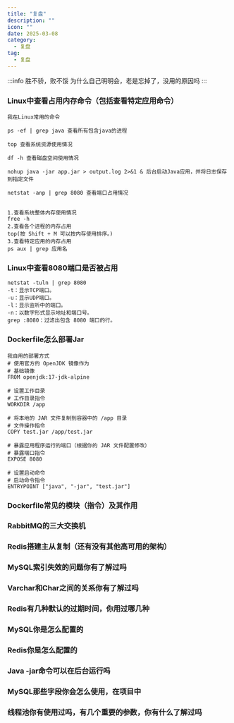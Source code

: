 ```yaml
---
title: "复盘"
description: ""
icon: ""
date: 2025-03-08
category:
  - 复盘
tag:
  - 复盘
---
```


:::info
胜不骄，败不馁
为什么自己明明会，老是忘掉了，没用的原因吗
:::

### Linux中查看占用内存命令（包括查看特定应用命令）
```shell
我在Linux常用的命令

ps -ef | grep java 查看所有包含java的进程

top 查看系统资源使用情况

df -h 查看磁盘空间使用情况

nohup java -jar app.jar > output.log 2>&1 & 后台启动Java应用，并将日志保存到指定文件

netstat -anp | grep 8080 查看端口占用情况


1.查看系统整体内存使用情况
free -h
2.查看各个进程的内存占用
top(按 Shift + M 可以按内存使用排序。)
3.查看特定应用的内存占用
ps aux | grep 应用名

```
### Linux中查看8080端口是否被占用
```shell
netstat -tuln | grep 8080
-t：显示TCP端口。
-u：显示UDP端口。
-l：显示监听中的端口。
-n：以数字形式显示地址和端口号。
grep :8080：过滤出包含 8080 端口的行。
```

### Dockerfile怎么部署Jar

```shell
我自用的部署方式
# 使用官方的 OpenJDK 镜像作为
# 基础镜像  
FROM openjdk:17-jdk-alpine

# 设置工作目录
# 工作目录指令
WORKDIR /app

# 将本地的 JAR 文件复制到容器中的 /app 目录
# 文件操作指令
COPY test.jar /app/test.jar

# 暴露应用程序运行的端口（根据你的 JAR 文件配置修改）
# 暴露端口指令
EXPOSE 8080

# 设置启动命令
# 启动命令指令
ENTRYPOINT ["java", "-jar", "test.jar"]
```
### Dockerfile常见的模块（指令）及其作用

### RabbitMQ的三大交换机

### Redis搭建主从复制（还有没有其他高可用的架构）

### MySQL索引失效的问题你有了解过吗

### Varchar和Char之间的关系你有了解过吗

### Redis有几种默认的过期时间，你用过哪几种

### MySQL你是怎么配置的

### Redis你是怎么配置的

### Java -jar命令可以在后台运行吗

### MySQL那些字段你会怎么使用，在项目中

### 线程池你有使用过吗，有几个重要的参数，你有什么了解过吗